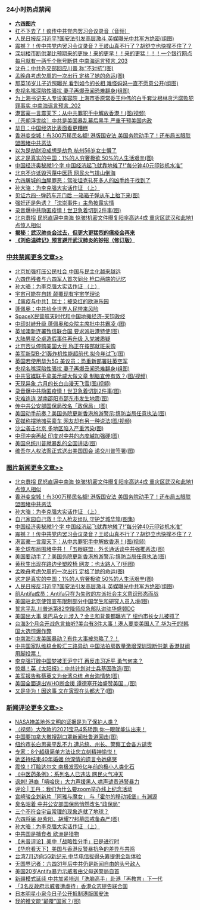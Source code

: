 <div class="catlist">
<h3>24小时热点禁闻</h3>
<ul>
<li><b><a href="64photo" target="_blank">六四图片</a></b></li>
<li><a href="https://github.com/fqnews/bnews/blob/master/comments/20200603/1338758.md">扛不下去了！疯传中共党内罢习会议录音（音频）</a></li>
<li><a href="https://github.com/fqnews/bnews/blob/master/topimagenews/20200603/1338799.md">人民日报反习近平?国安法引发高层激斗 英媒曝光中共军方绝密(组图)</a></li>
<li><a href="https://github.com/fqnews/bnews/blob/master/topimagenews/20200603/1338965.md">震撼？！传中共党内罢习会议录音？王岐山真不行了？胡舒立也快撑不住了？</a></li>
<li><a href="https://github.com/fqnews/bnews/blob/master/comments/20200603/1338647.md">深圳楼市断供潮比预期来的更快！来的更早！！来的更猛！！！一个银行网点每月就有一两千个账号断供 中南海谣言预言_203</a></li>
<li><a href="https://github.com/fqnews/bnews/blob/master/comments/20200603/1338791.md">沈舟：中共外交部回应川普 称“不对抗”(图)</a></li>
<li><a href="https://github.com/fqnews/bnews/blob/master/topimagenews/20200603/1338873.md">孟晚舟考虑欠周的一次出行 定格了她的命运(图)</a></li>
<li><a href="https://github.com/fqnews/bnews/blob/master/yule/20200603/1338661.md">那英16岁儿子近照曝光 看到如今的长相 难怪妈妈一直不愿意公开(组图)</a></li>
<li><a href="https://github.com/fqnews/bnews/blob/master/cbnews/20200603/1338966.md">央视名嘴深陷性骚扰 妻子再爆丑闻恐难翻身(组图)</a></li>
<li><a href="https://github.com/fqnews/bnews/blob/master/comments/20200603/1338646.md">为上海书记夫人专设美容院 上海市委原常委王仲伟的白手套沈根林贪污腐败犯罪事实 中南海谣言预言_202</a></li>
<li><a href="https://github.com/fqnews/bnews/blob/master/topimagenews/20200603/1338938.md">港富豪一言震天下：从中共罪犯手中解放香港！(图/视频)</a></li>
<li><a href="https://github.com/fqnews/bnews/blob/master/ssgc/20200603/1338639.md">〖兲朝浮世绘〗中共是美国暴乱幕后黑手 严重干预美国内政</a></li>
<li><a href="https://github.com/fqnews/bnews/blob/master/comments/20200603/1338660.md">华日：中国经济比表面看更糟糕</a></li>
<li><a href="https://github.com/fqnews/bnews/blob/master/topimagenews/20200603/1339066.md">香港变空城！有300万移民名额! 港版国安法 美国务院动手了！还布局五眼联盟围堵中共恶法</a></li>
<li><a href="https://github.com/fqnews/bnews/blob/master/baitai/20200603/1338847.md">以为是劫财没成想是劫色 杭州56岁女士懵了</a></li>
<li><a href="https://github.com/fqnews/bnews/blob/master/topimagenews/20200603/1338857.md">这才是真实的中国：1%的人穷奢极欲 50%的人生活艰辛(图)</a></li>
<li><a href="https://github.com/fqnews/bnews/blob/master/topimagenews/20200603/1338977.md">中国经济奥秘就1个字 中国经济起飞就靠地摊了!"每分钟40元印钞机水准”</a></li>
<li><a href="https://github.com/fqnews/bnews/blob/master/headline/20200603/1338662.md">北京不许诋毁污蔑中医药 网民火气排山倒海</a></li>
<li><a href="https://github.com/fqnews/bnews/blob/master/comments/20200603/1338794.md">六四屠城的血腥罪恶：驾驶坦克轧死多人的凶手终于找到了</a></li>
<li><a href="https://github.com/fqnews/bnews/blob/master/comments/20200603/783202.md">孙大骆：为李克强大实话作证 （上）</a></li>
<li><a href="https://github.com/fqnews/bnews/blob/master/cnnews/20200603/1338729.md">见证六四--弹药车开门后 一箱箱子弹从车上抬下来(图)</a></li>
<li><a href="https://github.com/fqnews/bnews/blob/master/cnnews/20200603/1338686.md">强奸还是色诱？「沈崇事件」主角披露实情</a></li>
<li><a href="https://github.com/fqnews/bnews/blob/master/cbnews/20200603/1338957.md">录音爆中共隐匿疫情！世卫急着切割2件事(图)</a></li>
<li><a href="https://github.com/fqnews/bnews/blob/master/topimagenews/20200603/1339118.md">北京蠢招 民怒直逼中南海 惊骇!机密文件曝复阳率高达4成 重灾区武汉和此地1点惊人相似</a></li>
<li><b><a href="https://github.com/fqnews/bnews/blob/master/comments/20200211/1275071.md" target="_blank">揭秘：武汉肺炎会过去，但更大更猛烈的瘟疫会再来</a></b></li>
<li><b><a href="https://github.com/fqnews/bnews/blob/master/comments/20200207/1272816.md" target="_blank">《刘伯温碑记》预言避开武汉肺炎的妙招（修订版）</a></b></li>
</ul>
</div>

<div class="catlist">
<h3><a href="https://github.com/fqnews/bnews/blob/master/cbnews/" target="_blank">中共禁闻</a><span><a href="https://github.com/fqnews/bnews/blob/master/cbnews/" target="_blank" rel="nofollow">更多文章>></a></span></h3>
<ul>
<li><a href="https://github.com/fqnews/bnews/blob/master/cbnews/20200604/1339130.md" target="_blank">北京加强打压公民社会 中国与民主化越来越远</a></li>
<li><a href="https://github.com/fqnews/bnews/blob/master/cbnews/20200603/1339113.md" target="_blank">六四伤残者与六四军人首次同台 枪口两端的记忆</a></li>
<li><a href="https://github.com/fqnews/bnews/blob/master/comments/20200603/783202.md" target="_blank">孙大骆：为李克强大实话作证 （上）</a></li>
<li><a href="https://github.com/fqnews/bnews/blob/master/cbnews/20200603/1338768.md" target="_blank">宇宙可能在自转 颠覆现有宇宙学理论</a></li>
<li><a href="https://github.com/fqnews/bnews/blob/master/cbnews/20200603/1338782.md" target="_blank">【瘟疫与中共】瑞士：被染红的欧洲乐园</a></li>
<li><a href="https://github.com/fqnews/bnews/blob/master/cbnews/20200603/1338949.md" target="_blank">蓬佩奥：中共给全世界人民带来风险</a></li>
<li><a href="https://github.com/fqnews/bnews/blob/master/cbnews/20200603/1338998.md" target="_blank">SpaceX民营航天时代和中国地摊经济&#8211;天钧政经</a></li>
<li><a href="https://github.com/fqnews/bnews/blob/master/cbnews/20200603/1338985.md" target="_blank">中印对峙升级 蓬佩奥和众院主席批中共霸凌 (图)</a></li>
<li><a href="https://github.com/fqnews/bnews/blob/master/cbnews/20200603/1338984.md" target="_blank">英加澳新连署致信联合国 要求派驻港特使(图)</a></li>
<li><a href="https://github.com/fqnews/bnews/blob/master/cbnews/20200603/1338983.md" target="_blank">大陆男星仝卓造假事件再升级 入党被质疑</a></li>
<li><a href="https://github.com/fqnews/bnews/blob/master/cbnews/20200603/1338982.md" target="_blank">北京否认停购美国大豆 称正在按部就班采购</a></li>
<li><a href="https://github.com/fqnews/bnews/blob/master/cbnews/20200603/1338972.md" target="_blank">美军新型B-21轰炸机性能超前代 拟今年试飞(图)</a></li>
<li><a href="https://github.com/fqnews/bnews/blob/master/cbnews/20200603/1338967.md" target="_blank">英国若使用华为5G 美议员：恐重新部署驻英空军</a></li>
<li><a href="https://github.com/fqnews/bnews/blob/master/cbnews/20200603/1338966.md" target="_blank">央视名嘴深陷性骚扰 妻子再爆丑闻恐难翻身(组图)</a></li>
<li><a href="https://github.com/fqnews/bnews/blob/master/cbnews/20200603/1338963.md" target="_blank">中共官媒联手拿美示威大做文章 制脑宣传有效？(图/视频)</a></li>
<li><a href="https://github.com/fqnews/bnews/blob/master/cbnews/20200603/1338962.md" target="_blank">天现异象 六月的长白山漫天飞雪(图/视频)</a></li>
<li><a href="https://github.com/fqnews/bnews/blob/master/cbnews/20200603/1338957.md" target="_blank">录音爆中共隐匿疫情！世卫急着切割2件事(图)</a></li>
<li><a href="https://github.com/fqnews/bnews/blob/master/cbnews/20200603/1338953.md" target="_blank">灾难连连 湖南邵阳市邵东市发生地震(图)</a></li>
<li><a href="https://github.com/fqnews/bnews/blob/master/cbnews/20200603/1338950.md" target="_blank">传中共公安部国保局改名「政保局」(图)</a></li>
<li><a href="https://github.com/fqnews/bnews/blob/master/cbnews/20200603/1338912.md" target="_blank">美国动手前奏？美国务院更新香港旅游警示∶慎防当局任意执法(图)</a></li>
<li><a href="https://github.com/fqnews/bnews/blob/master/cbnews/20200603/1338911.md" target="_blank">官媒称摆地摊买豪车 网友却有另一种说法(图/视频)</a></li>
<li><a href="https://github.com/fqnews/bnews/blob/master/cbnews/20200603/1338879.md" target="_blank">沙尘袭击北京 多地区陷入严重污染(图)</a></li>
<li><a href="https://github.com/fqnews/bnews/blob/master/cbnews/20200603/1338869.md" target="_blank">中印冲突再起 印度对中共的态度越加强硬(图)</a></li>
<li><a href="https://github.com/fqnews/bnews/blob/master/cbnews/20200603/1338868.md" target="_blank">美国总统川普就暴乱的全国讲话(图)</a></li>
<li><a href="https://github.com/fqnews/bnews/blob/master/cbnews/20200603/1338859.md" target="_blank">维吾尔人权法案正式送出美国国会 递交川普签署(图)</a></li>

</ul>
</div>
<div class="catlist">
<h3><a href="https://github.com/fqnews/bnews/blob/master/topimagenews/" target="_blank">图片新闻</a><span><a href="https://github.com/fqnews/bnews/blob/master/topimagenews/" target="_blank" rel="nofollow">更多文章>></a></span></h3>
<ul>
<li><a href="https://github.com/fqnews/bnews/blob/master/topimagenews/20200603/1339118.md" target="_blank">北京蠢招 民怒直逼中南海 惊骇!机密文件曝复阳率高达4成 重灾区武汉和此地1点惊人相似</a></li>
<li><a href="https://github.com/fqnews/bnews/blob/master/topimagenews/20200603/1339066.md" target="_blank">香港变空城！有300万移民名额! 港版国安法 美国务院动手了！还布局五眼联盟围堵中共恶法</a></li>
<li><a href="https://github.com/fqnews/bnews/blob/master/comments/20200603/783202.md" target="_blank">孙大骆：为李克强大实话作证 （上）</a></li>
<li><a href="https://github.com/fqnews/bnews/blob/master/topimagenews/20200603/1339002.md" target="_blank">自己家园自己救！华人枪友组队 守护芝城华埠(图集)</a></li>
<li><a href="https://github.com/fqnews/bnews/blob/master/topimagenews/20200603/1338977.md" target="_blank">中国经济奥秘就1个字 中国经济起飞就靠地摊了!&#8221;每分钟40元印钞机水准”</a></li>
<li><a href="https://github.com/fqnews/bnews/blob/master/topimagenews/20200603/1338965.md" target="_blank">震撼？！传中共党内罢习会议录音？王岐山真不行了？胡舒立也快撑不住了？</a></li>
<li><a href="https://github.com/fqnews/bnews/blob/master/topimagenews/20200603/1338938.md" target="_blank">港富豪一言震天下：从中共罪犯手中解放香港！(图/视频)</a></li>
<li><a href="https://github.com/fqnews/bnews/blob/master/topimagenews/20200603/1338927.md" target="_blank">美全球布局围堵中共！「五眼联盟」外长通话谈中共强推恶法(图)</a></li>
<li><a href="https://github.com/fqnews/bnews/blob/master/topimagenews/20200603/1338915.md" target="_blank">美国要动手了？美国务院更新香港旅游警示∶慎防当局任意执法(图)</a></li>
<li><a href="https://github.com/fqnews/bnews/blob/master/topimagenews/20200603/1338878.md" target="_blank">黄秋生出现在路边坐塑胶椅 网友：也太路人了(组图)</a></li>
<li><a href="https://github.com/fqnews/bnews/blob/master/topimagenews/20200603/1338873.md" target="_blank">孟晚舟考虑欠周的一次出行 定格了她的命运(图)</a></li>
<li><a href="https://github.com/fqnews/bnews/blob/master/topimagenews/20200603/1338857.md" target="_blank">这才是真实的中国：1%的人穷奢极欲 50%的人生活艰辛(图)</a></li>
<li><a href="https://github.com/fqnews/bnews/blob/master/topimagenews/20200603/1338799.md" target="_blank">人民日报反习近平?国安法引发高层激斗 英媒曝光中共军方绝密(组图)</a></li>
<li><a href="https://github.com/fqnews/bnews/blob/master/comments/20200603/1338626.md" target="_blank">前Antifa成员：Antifa只在为失败的左派社会主义意识形态而战</a></li>
<li><a href="https://github.com/fqnews/bnews/blob/master/topimagenews/20200603/1338598.md" target="_blank">美国驻北京使馆宣布限制部分中国学生和研究人员入境(图)</a></li>
<li><a href="https://github.com/fqnews/bnews/blob/master/comments/20200603/1338597.md" target="_blank">誓言平乱 川普派第82空降师应急部队进驻华盛顿DC</a></li>
<li><a href="https://github.com/fqnews/bnews/blob/master/topimagenews/20200602/1338537.md" target="_blank">美国出大事 奥巴马女儿涉入？金主和背景都曝光了 纽约市长女儿被抓了</a></li>
<li><a href="https://github.com/fqnews/bnews/blob/master/topimagenews/20200602/1338509.md" target="_blank">台海3个月会开战危言耸听?美台有3件大事！港人要变美国人了 华为干的!韩国大选惊爆作弊</a></li>
<li><a href="https://github.com/fqnews/bnews/blob/master/topimagenews/20200602/1338444.md" target="_blank">中南海引发美国暴动？有件大事被忽略了？！</a></li>
<li><a href="https://github.com/fqnews/bnews/blob/master/topimagenews/20200602/1338431.md" target="_blank">中共国家队维稳金股汇三路异动 中国法拍房数量激增深圳现断供潮 香港财阀用脚投票！</a></li>
<li><a href="https://github.com/fqnews/bnews/blob/master/topimagenews/20200602/1338419.md" target="_blank">李克强打碎中国梦被王沪宁打 再反击习近平 勇气何来？</a></li>
<li><a href="https://github.com/fqnews/bnews/blob/master/topimagenews/20200602/1338377.md" target="_blank">惊爆！英《太阳报》：中共计划对士兵基因改造(图)</a></li>
<li><a href="https://github.com/fqnews/bnews/blob/master/topimagenews/20200602/1338334.md" target="_blank">美军报告称蔡英文为台湾总统 点台海情势(图)</a></li>
<li><a href="https://github.com/fqnews/bnews/blob/master/topimagenews/20200602/1338246.md" target="_blank">美国全面退出WHO断金援 谭德塞开始盛赞美国&#8230;(图)</a></li>
<li><a href="https://github.com/fqnews/bnews/blob/master/topimagenews/20200602/1338203.md" target="_blank">又是华为！因这事 文在寅现在头都大了(图)</a></li>

</ul>
</div>
<div class="catlist">
<h3><a href="https://github.com/fqnews/bnews/blob/master/comments/" target="_blank">新闻评论</a><span><a href="https://github.com/fqnews/bnews/blob/master/comments/" target="_blank" rel="nofollow">更多文章>></a></span></h3>
<ul>
<li><a href="https://github.com/fqnews/bnews/blob/master/comments/20200604/1339177.md" target="_blank">NASA掩盖地外文明的证据是为了保护人类？</a></li>
<li><a href="https://github.com/fqnews/bnews/blob/master/comments/20200604/1339176.md" target="_blank">（视频）大改款的2021宝马4系轿跑   你一眼就能认出来！</a></li>
<li><a href="https://github.com/fqnews/bnews/blob/master/comments/20200604/1339173.md" target="_blank">中国要加拿大撤搜刮口罩新闻杜鲁道回击(图)</a></li>
<li><a href="https://github.com/fqnews/bnews/blob/master/comments/20200604/1339158.md" target="_blank">纽约市长白思豪平乱不力 遭总统、州长、警察工会各方谴责</a></li>
<li><a href="https://github.com/fqnews/bnews/blob/master/comments/20200604/1339157.md" target="_blank">专家：8个超级简单方法让您立刻精神愉悦！</a></li>
<li><a href="https://github.com/fqnews/bnews/blob/master/comments/20200604/1339156.md" target="_blank">她坚持结束40年婚姻 他深情的遗言令她痛哭</a></li>
<li><a href="https://github.com/fqnews/bnews/blob/master/comments/20200604/1339155.md" target="_blank">震惊！打脸达尔文 南极发现6亿年前的极小人类化石</a></li>
<li><a href="https://github.com/fqnews/bnews/blob/master/comments/20200604/1339144.md" target="_blank">《中医药条例》：系列名人已违法  网民火气冲天</a></li>
<li><a href="https://github.com/fqnews/bnews/blob/master/comments/20200604/1339143.md" target="_blank">讽刺! 港裔「嘻哈侠」大力声援黑人  噤声谴责港警暴力</a></li>
<li><a href="https://github.com/fqnews/bnews/blob/master/comments/20200604/1339125.md" target="_blank">评论 | 王丹：我们为什么要zoom举办线上纪念活动</a></li>
<li><a href="https://github.com/fqnews/bnews/blob/master/comments/20200603/1339111.md" target="_blank">宫崎骏企划新片「阿雅与魔女」 与「霍尔的移动城堡」有渊源</a></li>
<li><a href="https://github.com/fqnews/bnews/blob/master/comments/20200603/1339075.md" target="_blank">臭名昭着 中共公安部国保局悄然改名“政保局”</a></li>
<li><a href="https://github.com/fqnews/bnews/blob/master/comments/20200603/1339070.md" target="_blank">三个不符合宇宙常理的现象造就了地球？</a></li>
<li><a href="https://github.com/fqnews/bnews/blob/master/comments/20200603/1339040.md" target="_blank">六四将届 赵紫阳、胡耀??邦墓园戒备森严(图)</a></li>
<li><a href="https://github.com/fqnews/bnews/blob/master/comments/20200603/783202.md" target="_blank">孙大骆：为李克强大实话作证 （上）</a></li>
<li><a href="https://github.com/fqnews/bnews/blob/master/comments/20200603/1339028.md" target="_blank">中共国是捕食者 欧洲是猎物</a></li>
<li><a href="https://github.com/fqnews/bnews/blob/master/comments/20200603/1339020.md" target="_blank">【未普评论】美中「战略性分手」已是进行时</a></li>
<li><a href="https://github.com/fqnews/bnews/blob/master/comments/20200603/1338994.md" target="_blank">【华府看天下】美国与香港反警暴抗争的差异与共鸣</a></li>
<li><a href="https://github.com/fqnews/bnews/blob/master/comments/20200603/1338992.md" target="_blank">台湾7月迈向5G新纪元 中华电信拔得头筹提供全新体验</a></li>
<li><a href="https://github.com/fqnews/bnews/blob/master/comments/20200603/1338991.md" target="_blank">无国界记者：六四31年后中共仍是新闻自由的头号敌人</a></li>
<li><a href="https://github.com/fqnews/bnews/blob/master/comments/20200603/1338980.md" target="_blank">美国20岁Antifa暴力示威者由父母送警局自首</a></li>
<li><a href="https://github.com/fqnews/bnews/blob/master/comments/20200603/1338979.md" target="_blank">新疆模式延续 中共加紧培训「洗脑高手」赴港「再教育」下一代</a></li>
<li><a href="https://github.com/fqnews/bnews/blob/master/comments/20200603/1338971.md" target="_blank">「3名反政府示威者遭虐待」香港众志提告联合国</a></li>
<li><a href="https://github.com/fqnews/bnews/blob/master/comments/20200603/1338960.md" target="_blank">日本明星小泉今日子公开抵制港版国安法</a></li>
<li><a href="https://github.com/fqnews/bnews/blob/master/comments/20200603/1338959.md" target="_blank">我的推文能“颠覆”国家？(图)</a></li>

</ul>
</div>